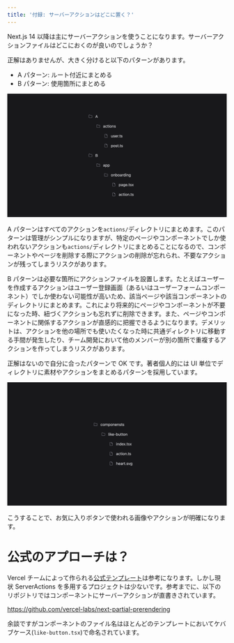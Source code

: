 ```yaml
---
title: '付録: サーバーアクションはどこに置く？'
---
```


Next.js 14 以降は主にサーバーアクションを使うことになります。サーバーアクションファイルはどこにおくのが良いのでしょうか？

正解はありませんが、大きく分けると以下のパターンがあります。

- A パターン: ルート付近にまとめる
- B パターン: 使用箇所にまとめる

![](/images/file-tree-idea.png)

A パターンはすべてのアクションを`actions/`ディレクトリにまとめます。このパターンは管理がシンプルになりますが、特定のページやコンポーネントでしか使われないアクションも`actions/`ディレクトリにまとめることになるので、コンポーネントやページを削除する際にアクションの削除が忘れられ、不要なアクションが残ってしまうリスクがあります。

B パターンは必要な箇所にアクションファイルを設置します。たとえばユーザーを作成するアクションはユーザー登録画面（あるいはユーザーフォームコンポーネント）でしか使わない可能性が高いため、該当ページや該当コンポーネントのディレクトリにまとめます。これにより将来的にページやコンポーネントが不要になった時、紐づくアクションも忘れずに削除できます。また、ページやコンポーネントに関係するアクションが直感的に把握できるようになります。デメリットは、アクションを他の場所でも使いたくなった時に共通ディレクトリに移動する手間が発生したり、チーム開発において他のメンバーが別の箇所で重複するアクションを作ってしまうリスクがあります。

正解はないので自分に合ったパターンで OK です。著者個人的には UI 単位でディレクトリに素材やアクションをまとめるパターンを採用しています。

![](/images/like-button-directory.png)

こうすることで、お気に入りボタンで使われる画像やアクションが明確になります。

# 公式のアプローチは？

Vercel チームによって作られる[公式テンプレート](https://vercel.com/templates/next.js)は参考になります。しかし現状 ServerActions を多用するプロジェクトは少ないです。参考までに、以下のリポジトリではコンポーネントにサーバーアクションが直書きされています。

https://github.com/vercel-labs/next-partial-prerendering

余談ですがコンポーネントのファイル名はほとんどのテンプレートにおいてケバブケース(`like-button.tsx`)で命名されています。
